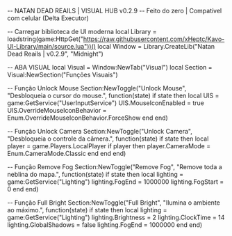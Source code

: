 -- NATAN DEAD REAILS | VISUAL HUB v0.2.9
-- Feito do zero | Compatível com celular (Delta Executor)

-- Carregar biblioteca de UI moderna
local Library = loadstring(game:HttpGet("https://raw.githubusercontent.com/xHeptc/Kavo-UI-Library/main/source.lua"))()
local Window = Library.CreateLib("Natan Dead Reails | v0.2.9", "Midnight")

-- ABA VISUAL
local Visual = Window:NewTab("Visual")
local Section = Visual:NewSection("Funções Visuais")

-- Função Unlock Mouse
Section:NewToggle("Unlock Mouse", "Desbloqueia o cursor do mouse.", function(state)
    if state then
        local UIS = game:GetService("UserInputService")
        UIS.MouseIconEnabled = true
        UIS.OverrideMouseIconBehavior = Enum.OverrideMouseIconBehavior.ForceShow
    end
end)

-- Função Unlock Camera
Section:NewToggle("Unlock Camera", "Desbloqueia o controle da câmera.", function(state)
    if state then
        local player = game.Players.LocalPlayer
        if player then
            player.CameraMode = Enum.CameraMode.Classic
        end
    end
end)

-- Função Remove Fog
Section:NewToggle("Remove Fog", "Remove toda a neblina do mapa.", function(state)
    if state then
        local lighting = game:GetService("Lighting")
        lighting.FogEnd = 1000000
        lighting.FogStart = 0
    end
end)

-- Função Full Bright
Section:NewToggle("Full Bright", "Ilumina o ambiente ao máximo.", function(state)
    if state then
        local lighting = game:GetService("Lighting")
        lighting.Brightness = 2
        lighting.ClockTime = 14
        lighting.GlobalShadows = false
        lighting.FogEnd = 1000000
    end
end)
